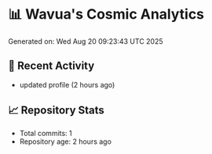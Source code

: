 # 📊 Wavua's Cosmic Analytics
Generated on: Wed Aug 20 09:23:43 UTC 2025

## 🚀 Recent Activity
- updated profile (2 hours ago)
## 📈 Repository Stats
- Total commits: 1
- Repository age: 2 hours ago
